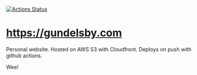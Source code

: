 [![Actions Status](https://github.com/janhenrik/gundelsby.com/workflows/CI/badge.svg)](https://github.com/janhenrik/gundelsby.com/actions)

# https://gundelsby.com
Personal website.
Hosted on AWS S3 with Cloudfront. Deploys on push with github actions.

Wee!
